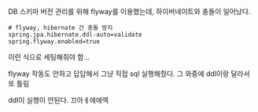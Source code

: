 DB 스키마 버전 관리를 위해 flyway를 이용했는데, 하이버네이트와 충돌이 일어났다.

```
# flyway, hibernate 간 충돌 방지  
spring.jpa.hibernate.ddl-auto=validate  
spring.flyway.enabled=true
```

이런 식으로 세팅해줘야 함...

flyway 작동도 안하고 답답해서 그냥 직접 sql 실행해줬다.
그 와중에 ddl이랑 달라서 또 틀림

ddl이 실행이 안된다. 끄아ㅔ에에엑